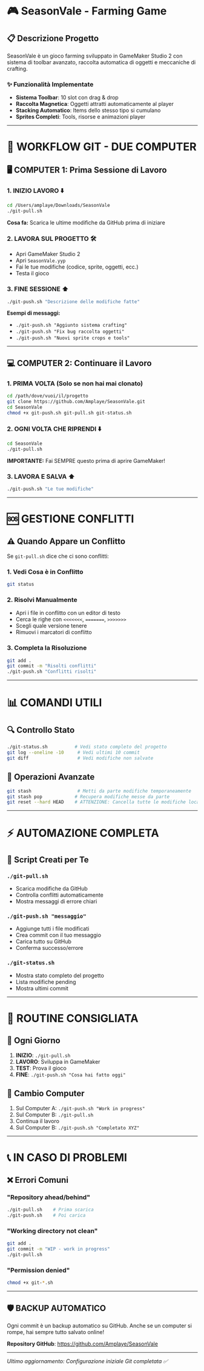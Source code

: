 # 🎮 SeasonVale - Farming Game

## 📋 Descrizione Progetto
SeasonVale è un gioco farming sviluppato in GameMaker Studio 2 con sistema di toolbar avanzato, raccolta automatica di oggetti e meccaniche di crafting.

### ✨ Funzionalità Implementate
- **Sistema Toolbar**: 10 slot con drag & drop
- **Raccolta Magnetica**: Oggetti attratti automaticamente al player
- **Stacking Automatico**: Items dello stesso tipo si cumulano
- **Sprites Completi**: Tools, risorse e animazioni player

---

# 🔄 **WORKFLOW GIT - DUE COMPUTER**

## 🖥️ **COMPUTER 1: Prima Sessione di Lavoro**

### 1. **INIZIO LAVORO** ⬇️
```bash
cd /Users/amplaye/Downloads/SeasonVale
./git-pull.sh
```
**Cosa fa:** Scarica le ultime modifiche da GitHub prima di iniziare

### 2. **LAVORA SUL PROGETTO** 🛠️
- Apri GameMaker Studio 2
- Apri `SeasonVale.yyp` 
- Fai le tue modifiche (codice, sprite, oggetti, ecc.)
- Testa il gioco

### 3. **FINE SESSIONE** ⬆️
```bash
./git-push.sh "Descrizione delle modifiche fatte"
```
**Esempi di messaggi:**
- `./git-push.sh "Aggiunto sistema crafting"`
- `./git-push.sh "Fix bug raccolta oggetti"`
- `./git-push.sh "Nuovi sprite crops e tools"`

---

## 💻 **COMPUTER 2: Continuare il Lavoro**

### 1. **PRIMA VOLTA** (Solo se non hai mai clonato)
```bash
cd /path/dove/vuoi/il/progetto
git clone https://github.com/Amplaye/SeasonVale.git
cd SeasonVale
chmod +x git-push.sh git-pull.sh git-status.sh
```

### 2. **OGNI VOLTA CHE RIPRENDI** ⬇️
```bash
cd SeasonVale  
./git-pull.sh
```
**IMPORTANTE:** Fai SEMPRE questo prima di aprire GameMaker!

### 3. **LAVORA E SALVA** ⬆️
```bash
./git-push.sh "Le tue modifiche"
```

---

# 🆘 **GESTIONE CONFLITTI**

## ⚠️ **Quando Appare un Conflitto**
Se `git-pull.sh` dice che ci sono conflitti:

### 1. **Vedi Cosa è in Conflitto**
```bash
git status
```

### 2. **Risolvi Manualmente**
- Apri i file in conflitto con un editor di testo
- Cerca le righe con `<<<<<<<`, `=======`, `>>>>>>>`
- Scegli quale versione tenere
- Rimuovi i marcatori di conflitto

### 3. **Completa la Risoluzione**
```bash
git add .
git commit -m "Risolti conflitti"
./git-push.sh "Conflitti risolti"
```

---

# 📊 **COMANDI UTILI**

## 🔍 **Controllo Stato**
```bash
./git-status.sh          # Vedi stato completo del progetto
git log --oneline -10     # Vedi ultimi 10 commit
git diff                  # Vedi modifiche non salvate
```

## 🔧 **Operazioni Avanzate**
```bash
git stash                 # Metti da parte modifiche temporaneamente
git stash pop            # Recupera modifiche messe da parte
git reset --hard HEAD    # ATTENZIONE: Cancella tutte le modifiche locali
```

---

# ⚡ **AUTOMAZIONE COMPLETA**

## 🚀 **Script Creati per Te**

### `./git-pull.sh`
- Scarica modifiche da GitHub
- Controlla conflitti automaticamente
- Mostra messaggi di errore chiari

### `./git-push.sh "messaggio"`
- Aggiunge tutti i file modificati
- Crea commit con il tuo messaggio
- Carica tutto su GitHub
- Conferma successo/errore

### `./git-status.sh`
- Mostra stato completo del progetto
- Lista modifiche pending
- Mostra ultimi commit

---

# 🎯 **ROUTINE CONSIGLIATA**

## 📅 **Ogni Giorno**
1. **INIZIO**: `./git-pull.sh`
2. **LAVORO**: Sviluppa in GameMaker
3. **TEST**: Prova il gioco
4. **FINE**: `./git-push.sh "Cosa hai fatto oggi"`

## 🔄 **Cambio Computer**
1. Sul Computer A: `./git-push.sh "Work in progress"`
2. Sul Computer B: `./git-pull.sh`
3. Continua il lavoro
4. Sul Computer B: `./git-push.sh "Completato XYZ"`

---

# 📞 **IN CASO DI PROBLEMI**

## ❌ **Errori Comuni**

### "Repository ahead/behind"
```bash
./git-pull.sh    # Prima scarica
./git-push.sh    # Poi carica
```

### "Working directory not clean"
```bash
git add .
git commit -m "WIP - work in progress"
./git-pull.sh
```

### "Permission denied"
```bash
chmod +x git-*.sh
```

---

## 🛡️ **BACKUP AUTOMATICO**
Ogni commit è un backup automatico su GitHub. Anche se un computer si rompe, hai sempre tutto salvato online!

**Repository GitHub**: https://github.com/Amplaye/SeasonVale

---

*Ultimo aggiornamento: Configurazione iniziale Git completata ✅*